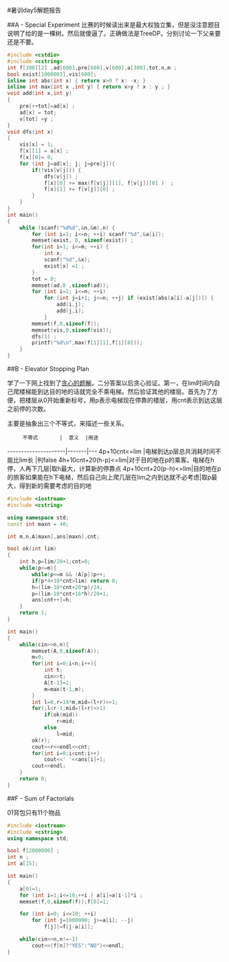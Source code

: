 #暑训day5解题报告

##A - Special Experiment
比赛的时候读出来是最大权独立集，但是没注意题目说明了给的是一棵树。然后就傻逼了。正确做法是TreeDP。分别讨论一下父亲要还是不要。
```C++
#include <cstdio>
#include <cstring>
int f[300][2] ,ad[600],pre[600],v[600],a[300],tot,n,m ;
bool exist[1000001],vis[600];
inline int abs(int x) { return x>0 ? x: -x; }
inline int max(int x ,int y) { return x>y ? x : y ; }
void add(int x,int y)
{
    pre[++tot]=ad[x] ;
    ad[x] = tot;
    v[tot] =y ;
}
void dfs(int x)
{
    vis[x] = 1;
    f[x][1] = a[x] ;
    f[x][0]= 0;
    for (int j=ad[x]; j; j=pre[j]){
        if(!vis[v[j]]) {
            dfs(v[j]) ;
            f[x][0] += max(f[v[j]][1], f[v[j]][0] )  ;
            f[x][1] += f[v[j]][0] ;
        }
    }
}
int main()
{
    while (scanf("%d%d",&n,&m),n) {
        for (int i=1; i<=n; ++i) scanf("%d",&a[i]);
        memset(exist, 0, sizeof(exist)) ;
        for(int i=1; i<=m; ++i) {
            int x;
            scanf("%d",&x);
            exist[x] =1 ;
        }
        tot = 0;
        memset(ad,0 ,sizeof(ad));
        for (int i=1; i<=n; ++i)
            for (int j=i+1; j<=n; ++j) if (exist[abs(a[i]-a[j])]) {
                add(i,j);
                add(j,i);
            }
        memset(f,0,sizeof(f));
        memset(vis,0,sizeof(vis));
        dfs(1) ;
        printf("%d\n",max(f[1][1],f[1][0]));
    }
}
```

##B - Elevator Stopping Plan

学了一下网上找到了[贪心的题解](http://blog.csdn.net/zhanglizhe_cool/article/details/5639257)。二分答案以后贪心验证。第一，在lim时间内自己爬楼梯能到达目的地的话就完全不乘电梯。然后验证其他的楼层。首先为了方便，把楼层从0开始重新标号，用p表示电梯现在停靠的楼层，用cnt表示到达这层之前停的次数。

主要是抽象出三个不等式，来描述一些关系。

         不等式       |  意义  |用途
---------------------|-------|---
4p+10cnt<=lim        |电梯到达p层总共消耗时间不能比lim长       |判false
4h+10cnt+20(h-p)<=lim|对于目的地在p的乘客。电梯在h停，人再下几层|取h最大，计算新的停靠点
4p+10cnt+20(p-h)<=lim|目的地在p的旅客如果能在h下电梯，然后自己向上爬几层在lim之内到达就不必考虑|取p最大，得到新的需要考虑的目的地

```C++
#include <iostream>
#include <cstring>

using namespace std;
const int maxn = 40;

int m,n,A[maxn],ans[maxn],cnt;

bool ok(int lim)
{
    int h,p=lim/20+1;cnt=0;
    while(p<=m){
        while(p<=m && !A[p])p++;
        if(p*4+10*cnt>lim) return 0;
        h=(lim-10*cnt+20*p)/24;
        p=(lim-10*cnt+16*h)/20+1;
        ans[cnt++]=h;
    }
    return 1;
}

int main()
{
    while(cin>>n,n){
        memset(A,0,sizeof(A));
        m=0;
        for(int i=0;i<n;i++){
            int t;
            cin>>t;
            A[t-1]=1;
            m=max(t-1,m);
        }
        int l=0,r=14*m,mid=(l+r)>>1;
        for(;l<r-1;mid=(l+r)>>1)
            if(ok(mid))
                r=mid;
            else
                l=mid;
        ok(r);
        cout<<r<<endl<<cnt;
        for(int i=0;i<cnt;i++)
            cout<<' '<<ans[i]+1;
        cout<<endl;
    }
    return 0;
}

```

##F - Sum of Factorials

01背包只有11个物品

```C++
#include <iostream>
#include <cstring>
using namespace std;

bool f[2000000] ;
int n ;
int a[15];

int main()
{
    a[0]=1;
    for (int i=1;i<=10;++i ) a[i]=a[i-1]*i ;
    memset(f,0,sizeof(f));f[0]=1;

    for (int i=0; i<=10; ++i)
        for (int j=1000000; j>=a[i]; --j)
            f[j]|=f[j-a[i]];

    while(cin>>n,n!=-1)
        cout<<(f[n]?"YES":"NO")<<endl;
}
```